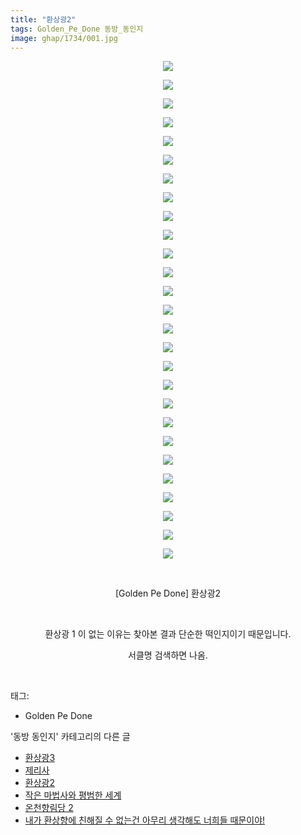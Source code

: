 ```yaml
---
title: "환상광2"
tags: Golden_Pe_Done 동방_동인지
image: ghap/1734/001.jpg
---
```

<div class="article">
<p style="text-align: center; clear: none; float: none;"><img src="{{ site.nasurl }}/ghap/1734/001.jpg"/></p>
<p style="text-align: center; clear: none; float: none;"><img src="{{ site.nasurl }}/ghap/1734/002.jpg"/></p>
<p style="text-align: center; clear: none; float: none;"><img src="{{ site.nasurl }}/ghap/1734/003.jpg"/></p>
<p style="text-align: center; clear: none; float: none;"><img src="{{ site.nasurl }}/ghap/1734/004.jpg"/></p>
<p style="text-align: center; clear: none; float: none;"><img src="{{ site.nasurl }}/ghap/1734/005.jpg"/></p>
<p style="text-align: center; clear: none; float: none;"><img src="{{ site.nasurl }}/ghap/1734/006.jpg"/></p>
<p style="text-align: center; clear: none; float: none;"><img src="{{ site.nasurl }}/ghap/1734/007.jpg"/></p>
<p style="text-align: center; clear: none; float: none;"><img src="{{ site.nasurl }}/ghap/1734/008.jpg"/></p>
<p style="text-align: center; clear: none; float: none;"><img src="{{ site.nasurl }}/ghap/1734/009.jpg"/></p>
<p style="text-align: center; clear: none; float: none;"><img src="{{ site.nasurl }}/ghap/1734/010.jpg"/></p>
<p style="text-align: center; clear: none; float: none;"><img src="{{ site.nasurl }}/ghap/1734/011.jpg"/></p>
<p style="text-align: center; clear: none; float: none;"><img src="{{ site.nasurl }}/ghap/1734/012.jpg"/></p>
<p style="text-align: center; clear: none; float: none;"><img src="{{ site.nasurl }}/ghap/1734/013.jpg"/></p>
<p style="text-align: center; clear: none; float: none;"><img src="{{ site.nasurl }}/ghap/1734/014.jpg"/></p>
<p style="text-align: center; clear: none; float: none;"><img src="{{ site.nasurl }}/ghap/1734/015.jpg"/></p>
<p style="text-align: center; clear: none; float: none;"><img src="{{ site.nasurl }}/ghap/1734/016.jpg"/></p>
<p style="text-align: center; clear: none; float: none;"><img src="{{ site.nasurl }}/ghap/1734/017.jpg"/></p>
<p style="text-align: center; clear: none; float: none;"><img src="{{ site.nasurl }}/ghap/1734/018.jpg"/></p>
<p style="text-align: center; clear: none; float: none;"><img src="{{ site.nasurl }}/ghap/1734/019.jpg"/></p>
<p style="text-align: center; clear: none; float: none;"><img src="{{ site.nasurl }}/ghap/1734/020.jpg"/></p>
<p style="text-align: center; clear: none; float: none;"><img src="{{ site.nasurl }}/ghap/1734/021.jpg"/></p>
<p style="text-align: center; clear: none; float: none;"><img src="{{ site.nasurl }}/ghap/1734/022.jpg"/></p>
<p style="text-align: center; clear: none; float: none;"><img src="{{ site.nasurl }}/ghap/1734/023.jpg"/></p>
<p style="text-align: center; clear: none; float: none;"><img src="{{ site.nasurl }}/ghap/1734/024.jpg"/></p>
<p style="text-align: center; clear: none; float: none;"><img src="{{ site.nasurl }}/ghap/1734/025.jpg"/></p>
<p style="text-align: center; clear: none; float: none;"><img src="{{ site.nasurl }}/ghap/1734/026.jpg"/></p>
<p style="text-align: center; clear: none; float: none;"><img src="{{ site.nasurl }}/ghap/1734/027.jpg"/></p>
<p style="text-align: center; clear: none; float: none;"><br/></p>
<p style="text-align: center; clear: none; float: none;">[Golden Pe Done] 환상광2</p>
<p style="text-align: center; clear: none; float: none;"><br/></p>
<p style="text-align: center; clear: none; float: none;">환상광 1 이 없는 이유는 찾아본 결과 단순한 떡인지이기 때문입니다.</p>
<p style="text-align: center; clear: none; float: none;">서클명 검색하면 나옴.</p>
<p><br/></p>
</div><div class="tagTrail">
<p>태그: </p>
<ul>
<li>Golden Pe Done</li>
</ul>
</div><div class="another">
<p>'동방 동인지' 카테고리의 다른 글</p>
<ul>
<li><a href="/2016-08-20-ghap_1736">환상광3</a></li>
<li><a href="/2016-08-20-ghap_1735">제리사</a></li>
<li><a href="/2016-08-20-ghap_1734">환상광2</a></li>
<li><a href="/2016-08-20-ghap_1731">작은 마법사와 평범한 세계</a></li>
<li><a href="/2016-08-20-ghap_1730">온천향림당 2</a></li>
<li><a href="/2016-08-20-ghap_1729">내가 환상향에 친해질 수 없는건 아무리 생각해도 너희들 때문이야!</a></li>
</ul>
</div><div class="cb_module cb_fluid">
<div class="cb_wrt cb_profile">
</div><!-- commentList close -->
</div>
<br/>
<p id="refer"></p>
<br/>
